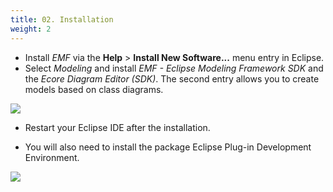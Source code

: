 ```yaml
---
title: 02. Installation
weight: 2
---
```


- Install *EMF* via the **Help** > **Install New Software...​** menu entry in Eclipse. 
- Select *Modeling* and install *EMF - Eclipse Modeling Framework SDK* and the *Ecore Diagram Editor (SDK)*. The second entry allows you to create models based on class diagrams.

![](/teaching/gse/img/image4.png)

- Restart your Eclipse IDE after the installation.

- You will also need to install the package Eclipse Plug-in Development Environment.

![](/teaching/gse/img/image5.png)